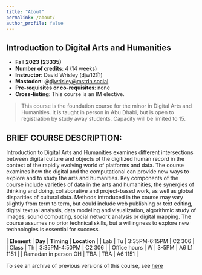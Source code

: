 ```yaml
---
title: "About"
permalink: /about/
author_profile: false
---
```


## Introduction to Digital Arts and Humanities

- **Fall 2023 (23335)**
- **Number of credits**: 4 (14 weeks)
- **Instructor**: David Wrisley (djw12@)
- **Mastodon**: @djwrisley@mstdn.social
- **Pre-requisites or co-requisites**: none
- **Cross-listing**: This course is an IM elective.

> This course is the foundation course for the minor in Digital Arts and Humanities. It is taught in person in Abu Dhabi, but is open to registration by study away students. Capacity will be limited to 15. 

## BRIEF COURSE DESCRIPTION:

Introduction to Digital Arts and Humanities examines different intersections between digital culture and objects of the digitized human record in the context of the rapidly evolving world of platforms and data. The course examines how the digital and the computational can provide new ways to explore and to study the arts and humanities. Key components of the course include varieties of data in the arts and humanities, the synergies of thinking and doing, collaborative and project-based work, as well as global disparities of cultural data. Methods introduced in the course may vary slightly from term to term, but could include web publishing or text editing, digital textual analysis, data modeling and visualization, algorithmic study of images, sound computing, social network analysis or digital mapping. The course assumes no prior technical skills, but a willingness to explore new technologies is essential for success.


| **Element** | **Day** | **Timing** | **Location** | 
| Lab | Tu | 3:35PM-6:15PM | C2 306 | 
| Class | Th | 3:35PM-4:50PM | C2 306 | 
| Office hours | W | 3-5PM | A6 L1 1151 |
| Ramadan in person OH | TBA | TBA | A6 1151 |


To see an archive of previous versions of this course, see <a href="https://daahnyuad.github.io/archive/" target="_blank">here</a>
